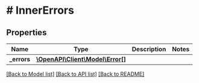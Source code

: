 # # InnerErrors

## Properties

Name | Type | Description | Notes
------------ | ------------- | ------------- | -------------
**_errors** | [**\OpenAPI\Client\Model\Error[]**](Error.md) |  |

[[Back to Model list]](../../README.md#models) [[Back to API list]](../../README.md#endpoints) [[Back to README]](../../README.md)
